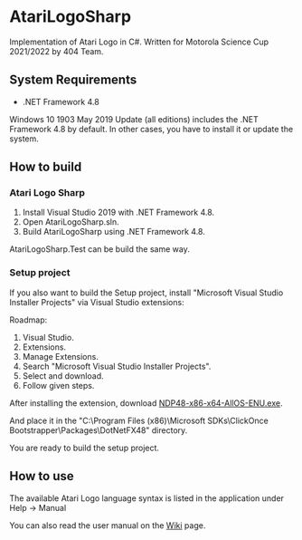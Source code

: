 # AtariLogoSharp
 Implementation of Atari Logo in C#. Written for Motorola Science Cup 2021/2022 by 404 Team.
 
## System Requirements ##

- .NET Framework 4.8

Windows 10 1903 May 2019 Update (all editions) includes the .NET Framework 4.8 by default. In other cases, you have to install it or update the system.

## How to build ##

### Atari Logo Sharp ###
1. Install Visual Studio 2019 with .NET Framework 4.8.
2. Open AtariLogoSharp.sln.
3. Build AtariLogoSharp using .NET Framework 4.8.

AtariLogoSharp.Test can be build the same way.

### Setup project ###
If you also want to build the Setup project, install "Microsoft Visual Studio Installer Projects" via Visual Studio extensions:

Roadmap:
1. Visual Studio.
2. Extensions.
3. Manage Extensions.
4. Search "Microsoft Visual Studio Installer Projects".
5. Select and download.
6. Follow given steps.

After installing the extension, download [NDP48-x86-x64-AllOS-ENU.exe](https://dotnet.microsoft.com/en-us/download/dotnet-framework/thank-you/net48-offline-installer).

And place it in the "C:\Program Files (x86)\Microsoft SDKs\ClickOnce Bootstrapper\Packages\DotNetFX48" directory.

You are ready to build the setup project.

## How to use ##

The available Atari Logo language syntax is listed in the application under Help -> Manual

You can also read the user manual on the [Wiki](https://github.com/wak-sudo/AtariLogoSharp/wiki/User-manual) page.
